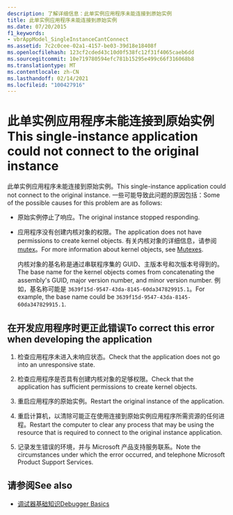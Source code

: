 ```yaml
---
description: 了解详细信息：此单实例应用程序未能连接到原始实例
title: 此单实例应用程序未能连接到原始实例
ms.date: 07/20/2015
f1_keywords:
- vbrAppModel_SingleInstanceCantConnect
ms.assetid: 7c2c0cee-02a1-4157-be03-39d18e18408f
ms.openlocfilehash: 123cf2cded43c10d0f538fc12f31f4065caeb6dd
ms.sourcegitcommit: 10e719780594efc781b15295e499c66f316068b8
ms.translationtype: MT
ms.contentlocale: zh-CN
ms.lasthandoff: 02/14/2021
ms.locfileid: "100427916"
---
```

# <a name="this-single-instance-application-could-not-connect-to-the-original-instance"></a><span data-ttu-id="6a619-103">此单实例应用程序未能连接到原始实例</span><span class="sxs-lookup"><span data-stu-id="6a619-103">This single-instance application could not connect to the original instance</span></span>

<span data-ttu-id="6a619-104">此单实例应用程序未能连接到原始实例。</span><span class="sxs-lookup"><span data-stu-id="6a619-104">This single-instance application could not connect to the original instance.</span></span> <span data-ttu-id="6a619-105">一些可能导致此问题的原因包括：</span><span class="sxs-lookup"><span data-stu-id="6a619-105">Some of the possible causes for this problem are as follows:</span></span>  
  
- <span data-ttu-id="6a619-106">原始实例停止了响应。</span><span class="sxs-lookup"><span data-stu-id="6a619-106">The original instance stopped responding.</span></span>  
  
- <span data-ttu-id="6a619-107">应用程序没有创建内核对象的权限。</span><span class="sxs-lookup"><span data-stu-id="6a619-107">The application does not have permissions to create kernel objects.</span></span> <span data-ttu-id="6a619-108">有关内核对象的详细信息，请参阅 [mutex](../../standard/threading/mutexes.md)。</span><span class="sxs-lookup"><span data-stu-id="6a619-108">For more information about kernel objects, see [Mutexes](../../standard/threading/mutexes.md).</span></span>  
  
     <span data-ttu-id="6a619-109">内核对象的基名称是通过串联程序集的 GUID、主版本号和次版本号得到的。</span><span class="sxs-lookup"><span data-stu-id="6a619-109">The base name for the kernel objects comes from concatenating the assembly's GUID, major version number, and minor version number.</span></span> <span data-ttu-id="6a619-110">例如，基名称可能是 `3639f15d-9547-43da-8145-60da347829915.1`。</span><span class="sxs-lookup"><span data-stu-id="6a619-110">For example, the base name could be `3639f15d-9547-43da-8145-60da347829915.1`.</span></span>  
  
## <a name="to-correct-this-error-when-developing-the-application"></a><span data-ttu-id="6a619-111">在开发应用程序时更正此错误</span><span class="sxs-lookup"><span data-stu-id="6a619-111">To correct this error when developing the application</span></span>  
  
1. <span data-ttu-id="6a619-112">检查应用程序未进入未响应状态。</span><span class="sxs-lookup"><span data-stu-id="6a619-112">Check that the application does not go into an unresponsive state.</span></span>  
  
2. <span data-ttu-id="6a619-113">检查应用程序是否具有创建内核对象的足够权限。</span><span class="sxs-lookup"><span data-stu-id="6a619-113">Check that the application has sufficient permissions to create kernel objects.</span></span>  
  
3. <span data-ttu-id="6a619-114">重启应用程序的原始实例。</span><span class="sxs-lookup"><span data-stu-id="6a619-114">Restart the original instance of the application.</span></span>  
  
4. <span data-ttu-id="6a619-115">重启计算机，以清除可能正在使用连接到原始实例应用程序所需资源的任何进程。</span><span class="sxs-lookup"><span data-stu-id="6a619-115">Restart the computer to clear any process that may be using the resource that is required to connect to the original instance application.</span></span>  
  
5. <span data-ttu-id="6a619-116">记录发生错误的环境，并与 Microsoft 产品支持服务联系。</span><span class="sxs-lookup"><span data-stu-id="6a619-116">Note the circumstances under which the error occurred, and telephone Microsoft Product Support Services.</span></span>  
  
## <a name="see-also"></a><span data-ttu-id="6a619-117">请参阅</span><span class="sxs-lookup"><span data-stu-id="6a619-117">See also</span></span>

- [<span data-ttu-id="6a619-118">调试器基础知识</span><span class="sxs-lookup"><span data-stu-id="6a619-118">Debugger Basics</span></span>](/visualstudio/debugger/debugger-feature-tour)
